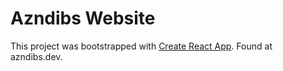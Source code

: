 # Azndibs Website

This project was bootstrapped with [Create React App](https://github.com/facebook/create-react-app).
Found at azndibs.dev.
